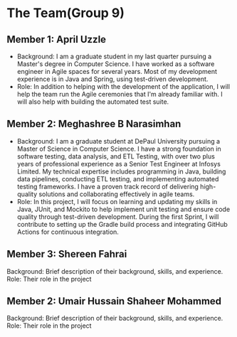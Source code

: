 # The Team(Group 9)

## Member 1: April Uzzle
- Background: I am a graduate student in my last quarter pursuing a Master's degree in Computer Science. I have worked as a software engineer in Agile spaces for several years. Most of my development experience is in Java and Spring, using test-driven development.
- Role: In addition to helping with the development of the application, I will help the team run the Agile ceremonies that I'm already familiar with. I will also help with building the automated test suite.

## Member 2: Meghashree B Narasimhan
- Background: I am a graduate student at DePaul University pursuing a Master of Science in Computer Science. I have a strong foundation in software testing, data analysis, and ETL Testing, with over two plus years of professional experience as a Senior Test Engineer at Infosys Limited. My technical expertise includes programming in Java, building data pipelines, conducting ETL testing, and implementing automated testing frameworks. I have a proven track record of delivering high-quality solutions and collaborating effectively in agile teams.
- Role: In this project, I will focus on learning and updating my skills in Java, JUnit, and Mockito to help implement unit testing and ensure code quality through test-driven development. During the first Sprint, I will contribute to setting up the Gradle build process and integrating GitHub Actions for continuous integration.

## Member 3: Shereen Fahrai
Background: Brief description of their background, skills, and experience.
Role: Their role in the project 

## Member 2: Umair Hussain Shaheer Mohammed
Background: Brief description of their background, skills, and experience.
Role: Their role in the project

